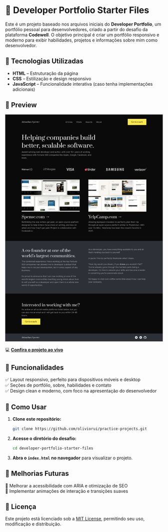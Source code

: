# 💼 Developer Portfolio Starter Files  

Este é um projeto baseado nos arquivos iniciais do **Developer Portfolio**, um portfólio pessoal para desenvolvedores, criado a partir do desafio da plataforma **Codewell**. O objetivo principal é criar um portfólio responsivo e moderno para exibir habilidades, projetos e informações sobre mim como desenvolvedor.

## 🚀 Tecnologias Utilizadas  

- **HTML** – Estruturação da página  
- **CSS** – Estilização e design responsivo  
- **JavaScript** – Funcionalidade interativa (caso tenha implementações adicionais)  

## 📸 Preview  

![Developer Portfolio Preview](./Design/Landing%20Page%20-%20Desktop%20View.png)  

💻 **[Confira o projeto ao vivo](https://oliviorui.github.io/practice-projects/html-css/developer-portfolio-starter-files/index.html)**

## 📌 Funcionalidades  

✅ Layout responsivo, perfeito para dispositivos móveis e desktop  
✅ Seções de portfólio, sobre, habilidades e contato  
✅ Design clean e moderno, com foco na apresentação do desenvolvedor  

## 📂 Como Usar  

1. **Clone este repositório:**  
   ```bash
   git clone https://github.com/oliviorui/practice-projects.git
   ```  
2. **Acesse o diretório do desafio:**  
   ```bash
   cd developer-portfolio-starter-files
   ```  
3. **Abra o `index.html` no navegador** para visualizar o projeto.  

## 🔧 Melhorias Futuras  
 
🚀 Melhorar a acessibilidade com ARIA e otimização de SEO  
🚀 Implementar animações de interação e transições suaves  

## 📜 Licença  

Este projeto está licenciado sob a [MIT License](LICENSE), permitindo seu uso, modificação e distribuição.